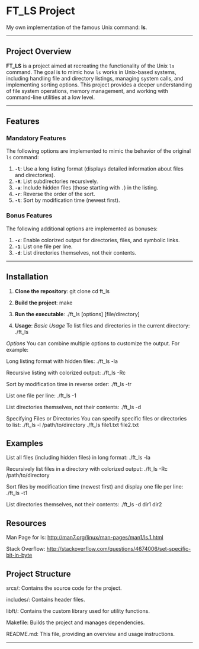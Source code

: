 # FT_LS Project

My own implementation of the famous Unix command: **ls**.

---

## Project Overview

**FT_LS** is a project aimed at recreating the functionality of the Unix `ls` command. The goal is to mimic how `ls` works in Unix-based systems, including handling file and directory listings, managing system calls, and implementing sorting options. This project provides a deeper understanding of file system operations, memory management, and working with command-line utilities at a low level.

---

## Features

### Mandatory Features
The following options are implemented to mimic the behavior of the original `ls` command:

1. **`-l`**: Use a long listing format (displays detailed information about files and directories).
2. **`-R`**: List subdirectories recursively.
3. **`-a`**: Include hidden files (those starting with `.`) in the listing.
4. **`-r`**: Reverse the order of the sort.
5. **`-t`**: Sort by modification time (newest first).

### Bonus Features
The following additional options are implemented as bonuses:

1. **`-c`**: Enable colorized output for directories, files, and symbolic links.
2. **`-1`**: List one file per line.
3. **`-d`**: List directories themselves, not their contents.

---

## Installation

1. **Clone the repository**:
   git clone <repository-url>
   cd ft_ls

2. **Build the project**:
    make

3. **Run the executable**:
    ./ft_ls [options] [file/directory]

4. **Usage**: 
*Basic Usage*
To list files and directories in the current directory:
    ./ft_ls

*Options*
You can combine multiple options to customize the output. For example:

Long listing format with hidden files:
    ./ft_ls -la

Recursive listing with colorized output:
    ./ft_ls -Rc

Sort by modification time in reverse order:
    ./ft_ls -tr

List one file per line:
    ./ft_ls -1

List directories themselves, not their contents:
    ./ft_ls -d

Specifying Files or Directories
You can specify specific files or directories to list:
    ./ft_ls -l /path/to/directory
    ./ft_ls file1.txt file2.txt

## Examples
List all files (including hidden files) in long format:
./ft_ls -la

Recursively list files in a directory with colorized output:
./ft_ls -Rc /path/to/directory

Sort files by modification time (newest first) and display one file per line:
./ft_ls -t1

List directories themselves, not their contents:
./ft_ls -d dir1 dir2

## Resources
Man Page for ls: http://man7.org/linux/man-pages/man1/ls.1.html

Stack Overflow: http://stackoverflow.com/questions/4674006/set-specific-bit-in-byte

## Project Structure
srcs/: Contains the source code for the project.

includes/: Contains header files.

libft/: Contains the custom library used for utility functions.

Makefile: Builds the project and manages dependencies.

README.md: This file, providing an overview and usage instructions.

---
